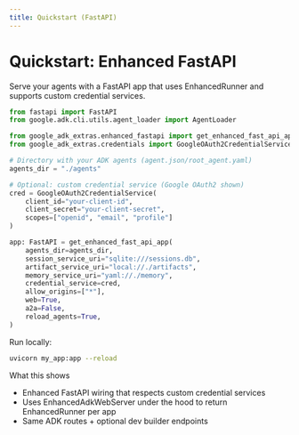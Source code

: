 ```yaml
---
title: Quickstart (FastAPI)
---
```


# Quickstart: Enhanced FastAPI

Serve your agents with a FastAPI app that uses EnhancedRunner and supports custom credential services.

```python
from fastapi import FastAPI
from google.adk.cli.utils.agent_loader import AgentLoader

from google_adk_extras.enhanced_fastapi import get_enhanced_fast_api_app
from google_adk_extras.credentials import GoogleOAuth2CredentialService

# Directory with your ADK agents (agent.json/root_agent.yaml)
agents_dir = "./agents"

# Optional: custom credential service (Google OAuth2 shown)
cred = GoogleOAuth2CredentialService(
    client_id="your-client-id",
    client_secret="your-client-secret",
    scopes=["openid", "email", "profile"]
)

app: FastAPI = get_enhanced_fast_api_app(
    agents_dir=agents_dir,
    session_service_uri="sqlite:///sessions.db",
    artifact_service_uri="local://./artifacts",
    memory_service_uri="yaml://./memory",
    credential_service=cred,
    allow_origins=["*"],
    web=True,
    a2a=False,
    reload_agents=True,
)
```

Run locally:

```bash
uvicorn my_app:app --reload
```

What this shows

- Enhanced FastAPI wiring that respects custom credential services
- Uses EnhancedAdkWebServer under the hood to return EnhancedRunner per app
- Same ADK routes + optional dev builder endpoints

